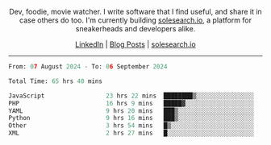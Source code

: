 <p align="center">Dev, foodie, movie watcher. I write software that I find useful, and share it in case others do too. I'm currently building <a href="https://solesearch.io">solesearch.io</a>, a platform for sneakerheads and developers alike.</p>
<p align="center">
  <a href="https://www.linkedin.com/in/peter-rauscher">LinkedIn</a>
  |
  <a href="https://dev.to/peterrauscher">Blog Posts</a>
  |
  <a href="https://solesearch.io">solesearch.io</a>
</p>
<hr/>
<!--START_SECTION:waka-->

```python
From: 07 August 2024 - To: 06 September 2024

Total Time: 65 hrs 40 mins

JavaScript                 23 hrs 22 mins  ████████▒░░░░░░░░░░░░░░░░   33.61 %
PHP                        16 hrs 9 mins   █████▓░░░░░░░░░░░░░░░░░░░   23.23 %
YAML                       9 hrs 20 mins   ███▒░░░░░░░░░░░░░░░░░░░░░   13.43 %
Python                     9 hrs 16 mins   ███▒░░░░░░░░░░░░░░░░░░░░░   13.33 %
Other                      3 hrs 54 mins   █▒░░░░░░░░░░░░░░░░░░░░░░░   05.61 %
XML                        2 hrs 27 mins   █░░░░░░░░░░░░░░░░░░░░░░░░   03.53 %
```

<!--END_SECTION:waka-->
